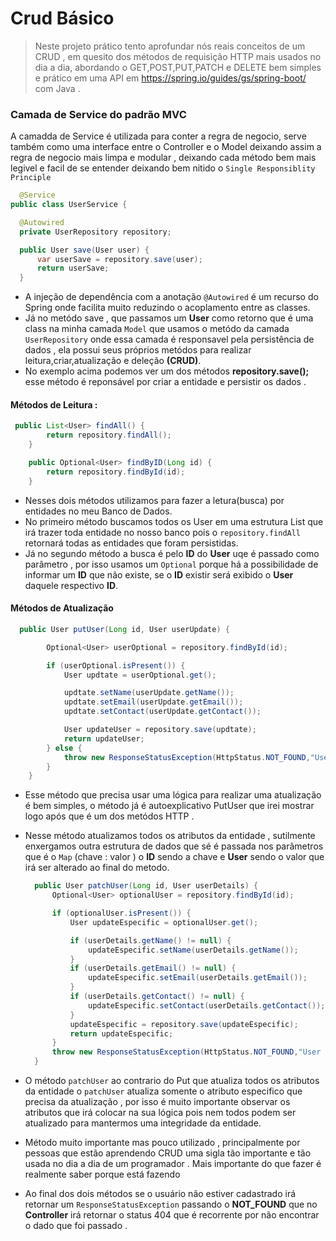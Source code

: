 <h1>Crud Básico</h1>

> Neste projeto prático tento aprofundar nós reais conceitos de um CRUD , em quesito dos métodos de requisição HTTP mais usados no dia a dia,
> abordando o GET,POST,PUT,PATCH e DELETE bem simples e prático em uma API em <https://spring.io/guides/gs/spring-boot/> com Java .

<h3>Camada de Service do padrão MVC</h3>
<p>A camadda de Service é utilizada para conter a regra de negocio, serve também como uma interface entre o Controller e o Model 
  deixando assim a regra de negocio mais limpa e modular , deixando cada método bem mais legivel e facil de se entender deixando bem nitido o <code>Single Responsiblity Principle</code> </p>


  ~~~java
    @Service
public class UserService {

    @Autowired
    private UserRepository repository;

    public User save(User user) {
        var userSave = repository.save(user);
        return userSave;
    }
~~~
* A injeção de dependência com a anotação <code>@Autowired</code> é um recurso do Spring onde facilita muito reduzindo o acoplamento entre as classes.
* Já no metódo save , que passamos um **User** como retorno que é uma class na minha camada <code>Model</code> que usamos o metódo da camada <code>UserRepository</code> onde essa camada é responsavel pela persistência de dados , ela possui seus próprios metódos para realizar leitura,criar,atualização e deleção **(CRUD)**.
* No exemplo acima podemos ver um dos métodos **repository.save();** esse método é reponsável por criar a entidade e persistir os dados .

<h4>Métodos de Leitura :</h4>

~~~java 
 public List<User> findAll() {
        return repository.findAll();
    }

    public Optional<User> findByID(Long id) {
        return repository.findById(id);
    }
~~~
* Nesses dois métodos utilizamos para fazer a letura(busca) por entidades no meu Banco de Dados.
* No primeiro método buscamos todos os User em uma estrutura List que irá trazer toda entidade no nosso banco pois o <code>repository.findAll</code> retornará todas as entidades que foram persistidas.
* Já no segundo método a busca é pelo **ID** do **User** uqe é passado como parâmetro , por isso usamos um <code>Optional</code> porque há a possibilidade de informar um **ID** que não existe, se o **ID** existir será exibido o **User** daquele respectivo **ID**.

<h4>Métodos de Atualização</h4>

~~~java
  public User putUser(Long id, User userUpdate) {

        Optional<User> userOptional = repository.findById(id);

        if (userOptional.isPresent()) {
            User updtate = userOptional.get();

            updtate.setName(userUpdate.getName());
            updtate.setEmail(userUpdate.getEmail());
            updtate.setContact(userUpdate.getContact());

            User updateUser = repository.save(updtate);
            return updateUser;
        } else {
            throw new ResponseStatusException(HttpStatus.NOT_FOUND,"User Not Found");
        }
    }
~~~
* Esse método que precisa usar uma lógica para realizar uma atualização é bem simples, o método já é autoexplicativo PutUser que irei mostrar logo após que é um dos metódos HTTP .
* Nesse método atualizamos todos os atributos da entidade , sutilmente enxergamos outra estrutura de dados que sé é passada nos parâmetros que é o <code>Map</code> (chave : valor ) o **ID** sendo a chave e **User** sendo o valor que irá ser alterado ao final do metodo.

  ~~~java
    public User patchUser(Long id, User userDetails) {
        Optional<User> optionalUser = repository.findById(id);

        if (optionalUser.isPresent()) {
            User updateEspecific = optionalUser.get();

            if (userDetails.getName() != null) {
                updateEspecific.setName(userDetails.getName());
            }
            if (userDetails.getEmail() != null) {
                updateEspecific.setEmail(userDetails.getEmail());
            }
            if (userDetails.getContact() != null) {
                updateEspecific.setContact(userDetails.getContact());
            }
            updateEspecific = repository.save(updateEspecific);
            return updateEspecific;
        }
        throw new ResponseStatusException(HttpStatus.NOT_FOUND,"User Not Found");
    }
* O método <code>patchUser</code> ao contrario do Put que atualiza todos os atributos da entidade o <code>patchUser</code> atualiza somente o atributo especifico que precisa da atualização , por isso é muito importante observar os atributos que irá colocar na sua lógica pois nem todos podem ser atualizado para mantermos uma integridade da entidade.
* Método muito importante mas pouco utilizado , principalmente por pessoas que estão aprendendo CRUD uma sigla tão importante e tão usada no dia a dia de um programador . Mais importante do que fazer é realmente saber porque está fazendo
* Ao final dos dois métodos se o usuário não estiver cadastrado irá retornar um <code>ResponseStatusException</code> passando o **NOT_FOUND** que no **Controller** irá retornar o status 404 que é recorrente por não encontrar o dado que foi passado .








~~~
